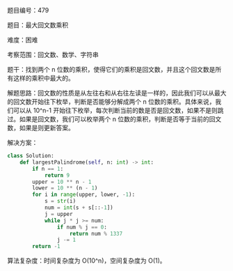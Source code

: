 题目编号：479

题目：最大回文数乘积

难度：困难

考察范围：回文数、数学、字符串

题干：找到两个 n 位数的乘积，使得它们的乘积是回文数，并且这个回文数是所有这样的乘积中最大的。

解题思路：回文数的性质是从左往右和从右往左读是一样的，因此我们可以从最大的回文数开始往下枚举，判断是否能够分解成两个 n 位数的乘积。具体来说，我们可以从 10^n-1 开始往下枚举，每次判断当前的数是否是回文数，如果不是则跳过。如果是回文数，我们可以枚举两个 n 位数的乘积，判断是否等于当前的回文数，如果是则更新答案。

解决方案：

```python
class Solution:
    def largestPalindrome(self, n: int) -> int:
        if n == 1:
            return 9
        upper = 10 ** n - 1
        lower = 10 ** (n - 1)
        for i in range(upper, lower, -1):
            s = str(i)
            num = int(s + s[::-1])
            j = upper
            while j * j >= num:
                if num % j == 0:
                    return num % 1337
                j -= 1
        return -1
```

算法复杂度：时间复杂度为 O(10^n)，空间复杂度为 O(1)。